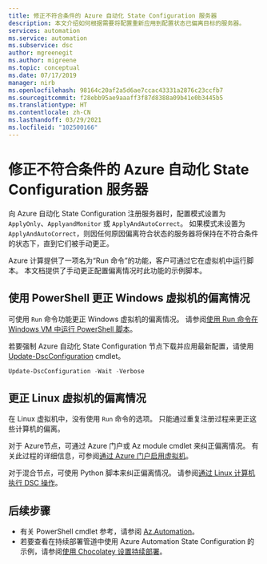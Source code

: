 ```yaml
---
title: 修正不符合条件的 Azure 自动化 State Configuration 服务器
description: 本文介绍如何根据需要将配置重新应用到配置状态已偏离目标的服务器。
services: automation
ms.service: automation
ms.subservice: dsc
author: mgreenegit
ms.author: migreene
ms.topic: conceptual
ms.date: 07/17/2019
manager: nirb
ms.openlocfilehash: 98164c20af2a5d6ae7ccac43331a2876c23ccfb7
ms.sourcegitcommit: f28ebb95ae9aaaff3f87d8388a09b41e0b3445b5
ms.translationtype: HT
ms.contentlocale: zh-CN
ms.lasthandoff: 03/29/2021
ms.locfileid: "102500166"
---
```

# <a name="remediate-noncompliant-azure-automation-state-configuration-servers"></a>修正不符合条件的 Azure 自动化 State Configuration 服务器

向 Azure 自动化 State Configuration 注册服务器时，配置模式设置为 `ApplyOnly`、`ApplyandMonitor` 或 `ApplyAndAutoCorrect`。 如果模式未设置为 `ApplyAndAutoCorrect`，则因任何原因偏离符合状态的服务器将保持在不符合条件的状态下，直到它们被手动更正。

Azure 计算提供了一项名为“Run 命令”的功能，客户可通过它在虚拟机中运行脚本。
本文档提供了手动更正配置偏离情况时此功能的示例脚本。

## <a name="correct-drift-of-windows-virtual-machines-using-powershell"></a>使用 PowerShell 更正 Windows 虚拟机的偏离情况

可使用 `Run` 命令功能更正 Windows 虚拟机的偏离情况。 请参阅[使用 Run 命令在 Windows VM 中运行 PowerShell 脚本](../virtual-machines/windows/run-command.md)。

若要强制 Azure 自动化 State Configuration 节点下载并应用最新配置，请使用 [Update-DscConfiguration](/powershell/module/psdesiredstateconfiguration/update-dscconfiguration) cmdlet。

```powershell
Update-DscConfiguration -Wait -Verbose
```

## <a name="correct-drift-of-linux-virtual-machines"></a>更正 Linux 虚拟机的偏离情况

在 Linux 虚拟机中，没有使用 `Run` 命令的选项。 只能通过重复注册过程来更正这些计算机的偏离。 

对于 Azure节点，可通过 Azure 门户或 Az module cmdlet 来纠正偏离情况。 有关此过程的详细信息，可参阅[通过 Azure 门户启用虚拟机](automation-dsc-onboarding.md#enable-a-vm-using-azure-portal)。

对于混合节点，可使用 Python 脚本来纠正偏离情况。 请参阅[通过 Linux 计算机执行 DSC 操作](https://github.com/Microsoft/PowerShell-DSC-for-Linux#performing-dsc-operations-from-the-linux-computer)。

## <a name="next-steps"></a>后续步骤

- 有关 PowerShell cmdlet 参考，请参阅 [Az.Automation](/powershell/module/az.automation/#automation)。
- 若要查看在持续部署管道中使用 Azure Automation State Configuration 的示例，请参阅[使用 Chocolatey 设置持续部署](automation-dsc-cd-chocolatey.md)。
